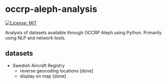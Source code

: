 # occrp-aleph-analysis

[![License: MIT](https://img.shields.io/badge/License-MIT-brightgreen.svg)](https://opensource.org/licenses/MIT)

Analysis of datasets available through OCCRP Aleph using Python. Primarily using NLP and network tools.

## datasets

- Swedish Aircraft Registry
  - reverse geocoding locations [done]
  - display on map [done]
